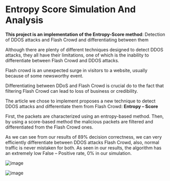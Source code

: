 # Entropy Score Simulation And Analysis
**This project is an implementation of the Entropy-Score method**: Detection of DDOS attacks and Flash Crowd and differentiating between them

Although there are plenty of different techniques designed to detect DDOS attacks, they all have their limitations, one of which is the inability to differentiate between Flash Crowd and DDOS attacks.

Flash crowd is an unexpected surge in visitors to a website, usually because of some newsworthy event.

Differentiating between DDoS and Flash Crowd is crucial do to the fact that filtering Flash Crowd can lead to loss of business or credibility.

The article we chose to implement proposes a new technique to detect DDOS attacks and differentiate them from Flash Crowd: **Entropy – Score**

First, the packets are characterized using an entropy-based method.
Then, by using a score-based method the malicious packets are filtered and differentiated from the Flash Crowd ones.

As we can see from our results of 89% decision correctness, we can very efficiently differentiate between DDOS attacks Flash Crowd, also, normal traffic is never mistaken for both.
As seen in our results, the algorithm has an extremely low False – Positive rate, 0% in our simulation.

![image](https://user-images.githubusercontent.com/92316457/185896268-f2a0c240-63cc-48d7-a7ce-9b02d1233aa9.png)

![image](https://user-images.githubusercontent.com/92316457/185896298-59432970-8349-4652-81bf-6f836d31a738.png)
